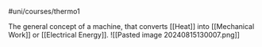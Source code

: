 #uni/courses/thermo1 

The general concept of a machine, that converts [[Heat]] into [[Mechanical Work]] or [[Electrical Energy]].
![[Pasted image 20240815130007.png]]

